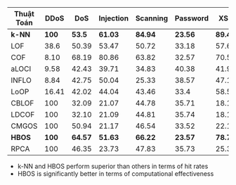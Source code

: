 | Thuật Toán | DDoS    | DoS       | Injection | Scanning  | Password  | XSS       | MITM      |
| ---------- | ------- | --------- | --------- | --------- | --------- | --------- | --------- |
| **k-NN**   | **100** | **53.5**  | **61.03** | **84.94** | **23.56** | **89.44** | **99.1**  |
| LOF        | 38.6    | 50.39     | 53.47     | 50.72     | 33.18     | 57.64     | 74.1      |
| COF        | 8.10    | 68.19     | 80.86     | 63.82     | 32.57     | 70.56     | 94.6      |
| aLOCI      | 9.58    | 42.43     | 39.71     | 34.83     | 40.38     | 41.99     | 29.5      |
| INFLO      | 8.84    | 42.75     | 50.04     | 25.33     | 38.57     | 47.17     | 58.9      |
| LoOP       | 16.41   | 42.02     | 44.04     | 43.46     | 33.4      | 58.51     | 51.8      |
| CBLOF      | 100     | 32.09     | 21.07     | 44.78     | 35.71     | 18.15     | 50        |
| LDCOF      | 100     | 32.10     | 21.09     | 44.81     | 35.74     | 18.18     | 50        |
| CMGOS      | 100     | 50.94     | 21.17     | 46.54     | 33.52     | 22.19     | 50        |
| **HBOS**   | **100** | **64.57** | **51.63** | **66.22** | **23.57** | **78.77** | **66.07** |
| RPCA       | 100     | 46.35     | 23.73     | 47.83     | 35.73     | 25.35     | 48.2      |
- k-NN and HBOS perform superior than others in terms of hit rates
- HBOS is significantly better in terms of computational effectiveness